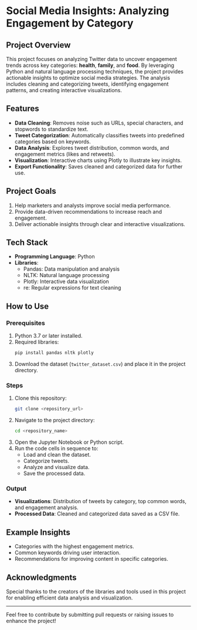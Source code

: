 # Social Media Insights: Analyzing Engagement by Category

## Project Overview
This project focuses on analyzing Twitter data to uncover engagement trends across key categories: **health**, **family**, and **food**. By leveraging Python and natural language processing techniques, the project provides actionable insights to optimize social media strategies. The analysis includes cleaning and categorizing tweets, identifying engagement patterns, and creating interactive visualizations.

## Features
- **Data Cleaning**: Removes noise such as URLs, special characters, and stopwords to standardize text.
- **Tweet Categorization**: Automatically classifies tweets into predefined categories based on keywords.
- **Data Analysis**: Explores tweet distribution, common words, and engagement metrics (likes and retweets).
- **Visualization**: Interactive charts using Plotly to illustrate key insights.
- **Export Functionality**: Saves cleaned and categorized data for further use.

## Project Goals
1. Help marketers and analysts improve social media performance.
2. Provide data-driven recommendations to increase reach and engagement.
3. Deliver actionable insights through clear and interactive visualizations.

## Tech Stack
- **Programming Language**: Python
- **Libraries**: 
  - Pandas: Data manipulation and analysis
  - NLTK: Natural language processing
  - Plotly: Interactive data visualization
  - re: Regular expressions for text cleaning

## How to Use
### Prerequisites
1. Python 3.7 or later installed.
2. Required libraries:
   ```bash
   pip install pandas nltk plotly
   ```
3. Download the dataset (`twitter_dataset.csv`) and place it in the project directory.

### Steps
1. Clone this repository:
   ```bash
   git clone <repository_url>
   ```
2. Navigate to the project directory:
   ```bash
   cd <repository_name>
   ```
3. Open the Jupyter Notebook or Python script.
4. Run the code cells in sequence to:
   - Load and clean the dataset.
   - Categorize tweets.
   - Analyze and visualize data.
   - Save the processed data.

### Output
- **Visualizations**: Distribution of tweets by category, top common words, and engagement analysis.
- **Processed Data**: Cleaned and categorized data saved as a CSV file.

## Example Insights
- Categories with the highest engagement metrics.
- Common keywords driving user interaction.
- Recommendations for improving content in specific categories.

## Acknowledgments
Special thanks to the creators of the libraries and tools used in this project for enabling efficient data analysis and visualization.

---

Feel free to contribute by submitting pull requests or raising issues to enhance the project!

